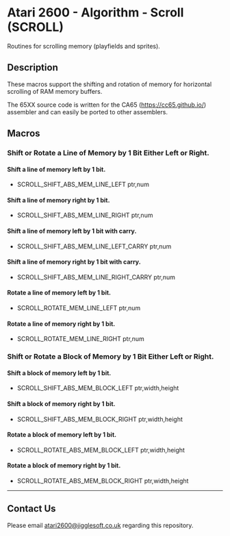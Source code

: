 # Atari 2600 - Algorithm - Scroll (SCROLL)

Routines for scrolling memory (playfields and sprites).


## Description

These macros support the shifting and rotation of memory for horizontal scrolling of RAM memory buffers.

The 65XX source code is written for the CA65 (https://cc65.github.io/) assembler and can easily be ported to other assemblers.


## Macros


### Shift or Rotate a Line of Memory by 1 Bit Either Left or Right.

#### Shift a line of memory left by 1 bit.
 * SCROLL_SHIFT_ABS_MEM_LINE_LEFT  ptr,num

#### Shift a line of memory right by 1 bit.
 * SCROLL_SHIFT_ABS_MEM_LINE_RIGHT ptr,num

#### Shift a line of memory left by 1 bit with carry.
 * SCROLL_SHIFT_ABS_MEM_LINE_LEFT_CARRY  ptr,num

#### Shift a line of memory right by 1 bit with carry.
 * SCROLL_SHIFT_ABS_MEM_LINE_RIGHT_CARRY ptr,num

#### Rotate a line of memory left by 1 bit.
 * SCROLL_ROTATE_MEM_LINE_LEFT ptr,num

#### Rotate a line of memory right by 1 bit.
 * SCROLL_ROTATE_MEM_LINE_RIGHT ptr,num


### Shift or Rotate a Block of Memory by 1 Bit Either Left or Right.

#### Shift a block of memory left by 1 bit.
 * SCROLL_SHIFT_ABS_MEM_BLOCK_LEFT  ptr,width,height

#### Shift a block of memory right by 1 bit.
 * SCROLL_SHIFT_ABS_MEM_BLOCK_RIGHT ptr,width,height

#### Rotate a block of memory left by 1 bit.
 * SCROLL_ROTATE_ABS_MEM_BLOCK_LEFT ptr,width,height

#### Rotate a block of memory right by 1 bit.
 * SCROLL_ROTATE_ABS_MEM_BLOCK_RIGHT ptr,width,height


---

## Contact Us

Please email atari2600@jigglesoft.co.uk regarding this repository.
